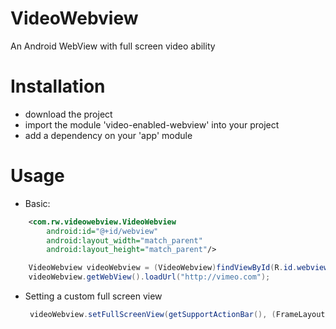 # VideoWebview
An Android WebView with full screen video ability

# Installation
- download the project
- import the module 'video-enabled-webview' into your project
- add a dependency on your 'app' module

# Usage
- Basic: 
```xml
    <com.rw.videowebview.VideoWebview
        android:id="@+id/webview"
        android:layout_width="match_parent"
        android:layout_height="match_parent"/>
```
```java
    VideoWebview videoWebview = (VideoWebview)findViewById(R.id.webview);
    videoWebview.getWebView().loadUrl("http://vimeo.com");
```
    
- Setting a custom full screen view
   ```java
    videoWebview.setFullScreenView(getSupportActionBar(), (FrameLayout) findViewById(R.id.fullscreen_view));
    ```
